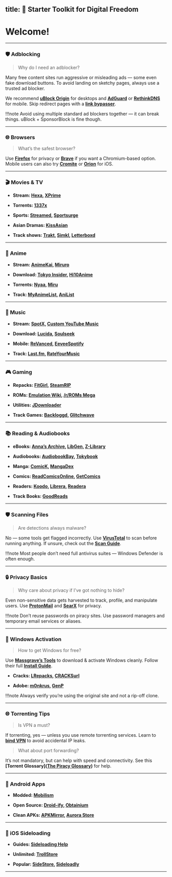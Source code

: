 title: 🚀 Starter Toolkit for Digital Freedom
---

# Welcome!


---

### 🛡️ Adblocking

> Why do I need an adblocker?

Many free content sites run aggressive or misleading ads — some even fake download buttons. To avoid landing on sketchy pages, always use a trusted ad blocker.

We recommend **[uBlock Origin](https://github.com/gorhill/uBlock)** for desktops and **[AdGuard](https://adguard.com/)** or **[RethinkDNS](https://rethinkdns.com/app)** for mobile. Skip redirect pages with a **[link bypasser](https://codeberg.org/Amm0ni4/bypass-all-shortlinks-debloated/)**.

!!!note Avoid using multiple standard ad blockers together — it can break things. uBlock + SponsorBlock is fine though.

---

### 🌐 Browsers

> What’s the safest browser?

Use **[Firefox](https://www.mozilla.org/en-US/firefox/new/)** for privacy or **[Brave](https://brave.com/)** if you want a Chromium-based option. Mobile users can also try **[Cromite](https://github.com/uazo/cromite)** or **[Orion](https://kagi.com/orion/)** for iOS.

---

### 🎬 Movies & TV

- **Stream: [Hexa](https://hexa.watch/), [XPrime](https://xprime.tv/)**
    
- **Torrents: [1337x](https://1337x.to/movie-library/1/)**
    
- **Sports: [Streamed](https://streamed.su/), [Sportsurge](https://v2.sportsurge.net/home4/)**
    
- **Asian Dramas: [KissAsian](https://kissasian.video/)**
    
- **Track shows: [Trakt](https://trakt.tv/), [Simkl](https://simkl.com/), [Letterboxd](https://letterboxd.com/)**
    

---

### 🎥 Anime

- **Stream: [AnimeKai](https://animekai.to/home), [Miruro](https://www.miruro.com/)**
    
- **Download: [Tokyo Insider](https://www.tokyoinsider.com/), [Hi10Anime](https://hi10anime.com/)**
    
- **Torrents: [Nyaa](https://nyaa.si/), [Miru](https://miru.watch/)**
    
- **Track: [MyAnimeList](https://myanimelist.net/), [AniList](https://anilist.co/)**
    

---

### 🎵 Music

- **Stream: [SpotX](https://github.com/SpotX-Official/SpotX), [Custom YouTube Music](https://th-ch.github.io/youtube-music/)**
    
- **Download: [Lucida](https://lucida.to/), [Soulseek](https://slsknet.org/)**
    
- **Mobile: [ReVanced](https://revanced.app/), [EeveeSpotify](https://github.com/whoeevee/EeveeSpotify)**
    
- **Track: [Last.fm](https://www.last.fm/), [RateYourMusic](https://rateyourmusic.com/)**
    

---

### 🎮 Gaming

- **Repacks: [FitGirl](https://fitgirl-repacks.site/), [SteamRIP](https://steamrip.com/)**
    
- **ROMs: [Emulation Wiki](https://emulation.gametechwiki.com/), [/r/ROMs Mega](https://r-roms.github.io/)**
    
- **Utilities: [JDownloader](https://jdownloader.org/jdownloader2)**
    
- **Track Games: [Backloggd](https://www.backloggd.com/), [Glitchwave](https://glitchwave.com/)**
    

---

### 📚 Reading & Audiobooks

- **eBooks: [Anna’s Archive](https://annas-archive.org/), [LibGen](https://libgen.rs/), [Z-Library](https://z-lib.gd/)**
    
- **Audiobooks: [AudiobookBay](https://audiobookbay.lu/), [Tokybook](https://tokybook.com/)**
    
- **Manga: [ComicK](https://comick.io/), [MangaDex](https://mangadex.org/)**
    
- **Comics: [ReadComicsOnline](https://readcomiconline.li/), [GetComics](https://getcomics.org/)**
    
- **Readers: [Koodo](https://www.koodoreader.com/), [Librera](https://librera.mobi/), [Readera](https://readera.org/)**
    
- **Track Books: [GoodReads](https://www.goodreads.com/)**
    

---

### 🛡️ Scanning Files

> Are detections always malware?

No — some tools get flagged incorrectly. Use **[VirusTotal](https://www.virustotal.com/)** to scan before running anything. If unsure, check out the **[Scan Guide](https://rentry.co/VTGuide)**.

!!!note Most people don’t need full antivirus suites — Windows Defender is often enough.

---

### 🔒 Privacy Basics

> Why care about privacy if I’ve got nothing to hide?

Even non-sensitive data gets harvested to track, profile, and manipulate users. Use **[ProtonMail](https://proton.me/mail)** and **[SearX](https://searx.nixnet.services/)** for privacy.

!!!note Don’t reuse passwords on piracy sites. Use password managers and temporary email services or aliases.

---

### 💾 Windows Activation

> How to get Windows for free?

Use **[Massgrave’s Tools](https://massgrave.dev/)** to download & activate Windows cleanly. Follow their full **[Install Guide](https://gravesoft.dev/clean_install_windows)**.

- **Cracks: [LRepacks](https://lrepacks.net/), [CRACKSurl](https://cracksurl.com/)**
    
- **Adobe: [m0nkrus](https://w16.monkrus.ws/), [GenP](https://www.reddit.com/r/GenP/wiki/redditgenpguides/)**
    

!!!note Always verify you’re using the original site and not a rip-off clone.

---

### 🌐 Torrenting Tips

> Is VPN a must?

If torrenting, yes — unless you use remote torrenting services. Learn to **[bind VPN](https://redd.it/ssy8vv)** to avoid accidental IP leaks.

> What about port forwarding?

It’s not mandatory, but can help with speed and connectivity. See this **[Torrent Glossary]([The Piracy Glossary](https://rentry.org/gtkn35ym))** for help.

---

### 📱 Android Apps

- **Modded: [Mobilism](https://forum.mobilism.org/viewforum.php?f=398)**
    
- **Open Source: [Droid-ify](https://github.com/Droid-ify/client), [Obtainium](https://github.com/ImranR98/Obtainium/)**
    
- **Clean APKs: [APKMirror](https://www.apkmirror.com/), [Aurora Store](https://auroraoss.com/)**
    

---

### 🍎 iOS Sideloading

- **Guides: [Sideloading Help](https://ios.cfw.guide/sideloading-apps/)**
    
- **Unlimited: [TrollStore](https://github.com/opa334/TrollStore)**
    
- **Popular: [SideStore](https://sidestore.io/), [Sideloadly](https://sideloadly.io/)**
    

---
